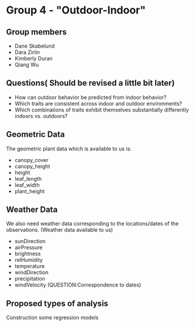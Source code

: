 # Group 4 - "Outdoor-Indoor"
## Group members
* Dane Skabelund
* Dara Zirlin
* Kimberly Duran
* Qiang Wu
## Questions( Should be revised a little bit later)
* How can outdoor behavior be predicted from indoor behavior?
* Which traits are consistent across indoor and outdoor environments?
* Which combinations of traits exhibit themselves substantially differently indoors vs. outdoors?
## Geometric Data
The geometric plant data which is available to us is:
* canopy_cover
* canopy_height
* height
* leaf_length
* leaf_width
* plant_height

## Weather Data
We also need weather data corresponding to the locations/dates of the observations.
(Weather data available to us)
* sunDirection
* airPressure
* brightness
* relHumidity
* temperature
* windDirection
* precipitation
* windVelocity
(QUESTION:Correspondence to dates)
## Proposed types of analysis

Construction some regression models


